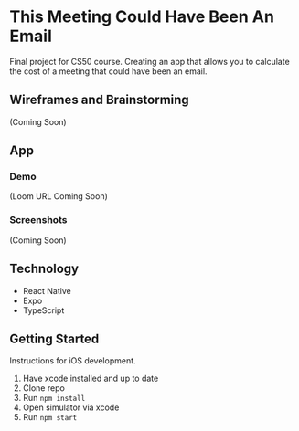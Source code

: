 # This Meeting Could Have Been An Email

Final project for CS50 course. Creating an app that allows you to calculate the cost of a meeting that could have been an email.

## Wireframes and Brainstorming

(Coming Soon)

## App

### Demo

(Loom URL Coming Soon)

### Screenshots

(Coming Soon)

## Technology

* React Native
* Expo
* TypeScript

## Getting Started

Instructions for iOS development.

1. Have xcode installed and up to date
2. Clone repo
3. Run `npm install`
4. Open simulator via xcode
5. Run `npm start`
